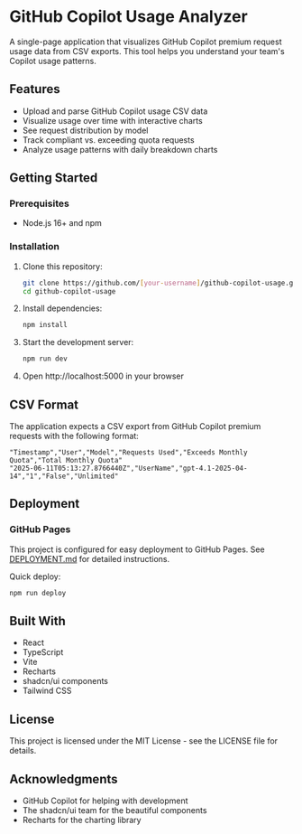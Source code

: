 # GitHub Copilot Usage Analyzer

A single-page application that visualizes GitHub Copilot premium request usage data from CSV exports. This tool helps you understand your team's Copilot usage patterns.

## Features

- Upload and parse GitHub Copilot usage CSV data
- Visualize usage over time with interactive charts
- See request distribution by model
- Track compliant vs. exceeding quota requests
- Analyze usage patterns with daily breakdown charts

## Getting Started

### Prerequisites

- Node.js 16+ and npm

### Installation

1. Clone this repository:
   ```bash
   git clone https://github.com/[your-username]/github-copilot-usage.git
   cd github-copilot-usage
   ```

2. Install dependencies:
   ```bash
   npm install
   ```

3. Start the development server:
   ```bash
   npm run dev
   ```

4. Open http://localhost:5000 in your browser

## CSV Format

The application expects a CSV export from GitHub Copilot premium requests with the following format:

```
"Timestamp","User","Model","Requests Used","Exceeds Monthly Quota","Total Monthly Quota"
"2025-06-11T05:13:27.8766440Z","UserName","gpt-4.1-2025-04-14","1","False","Unlimited"
```

## Deployment

### GitHub Pages

This project is configured for easy deployment to GitHub Pages. See [DEPLOYMENT.md](DEPLOYMENT.md) for detailed instructions.

Quick deploy:
```bash
npm run deploy
```

## Built With

- React
- TypeScript
- Vite
- Recharts
- shadcn/ui components
- Tailwind CSS

## License

This project is licensed under the MIT License - see the LICENSE file for details.

## Acknowledgments

- GitHub Copilot for helping with development
- The shadcn/ui team for the beautiful components
- Recharts for the charting library